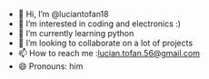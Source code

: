 - 👋 Hi, I’m @luciantofan18
- 👀 I’m interested in coding and electronics :)
- 🌱 I’m currently learning python 
- 💞️ I’m looking to collaborate on a lot of projects
- 📫 How to reach me :lucian.tofan.56@gmail.com
- 😄 Pronouns: him

<!---
luciantofan18/luciantofan18 is a ✨ special ✨ repository because its `README.md` (this file) appears on your GitHub profile.
You can click the Preview link to take a look at your changes.
--->
